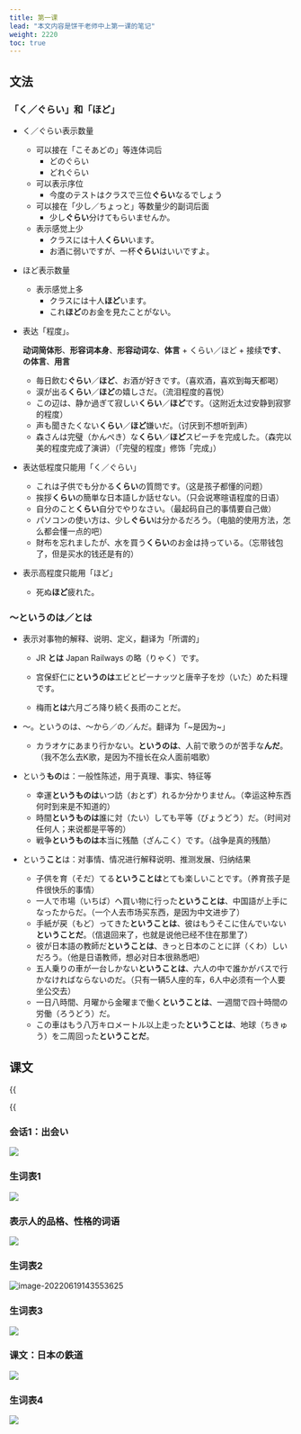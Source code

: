 ```yaml
---
title: 第一课
lead: "本文内容是饼干老师中上第一课的笔记"
weight: 2220
toc: true
---
```


## 文法

### 「く／ぐらい」和「ほど」

- く／ぐらい表示数量
  - 可以接在「こそあどの」等连体词后
    - どのぐらい
    - どれぐらい
  - 可以表示序位
    - 今度のテストはクラスで三位**ぐらい**なるでしょう
  - 可以接在「少し／ちょっと」等数量少的副词后面
    - 少し**ぐらい**分けてもらいませんか。
  - 表示感觉上少
    - クラスには十人**くらい**います。
    - お酒に弱いですが、一杯**ぐらい**はいいですよ。

- ほど表示数量
  - 表示感觉上多
    - クラスには十人**ほど**います。
    - これ**ほど**のお金を見たことがない。
- 表达「程度」。

  **动词简体形**、**形容词本身**、**形容动词な**、**体言** + くらい／ほど + 接续**です**、**の体言**、**用言**

  - 毎日飲む**ぐらい**／**ほど**、お酒が好きです。（喜欢酒，喜欢到每天都喝）
  - 涙が出る**くらい**／**ほど**の嬉しさだ。（流泪程度的喜悦）
  - この辺は、静か過ぎて寂しい**くらい**／**ほど**です。（这附近太过安静到寂寥的程度）
  - 声も聞きたくない**くらい**／**ほど**嫌いだ。（讨厌到不想听到声）
  - 森さんは完璧（かんぺき）な**くらい**／**ほど**スピーチを完成した。（森完以美的程度完成了演讲）（「完璧的程度」修饰「完成」）

- 表达低程度只能用「く／ぐらい」
  - これは子供でも分かる**くらい**の質問です。（这是孩子都懂的问题）
  - 挨拶**くらい**の簡単な日本語しか話せない。（只会说寒暄语程度的日语）
  - 自分のこと**くらい**自分でやりなさい。（最起码自己的事情要自己做）
  - パソコンの使い方は、少し**ぐらい**は分かるだろう。（电脑的使用方法，怎么都会懂一点的吧）
  - 財布を忘れましたが、水を買う**くらい**のお金は持っている。（忘带钱包了，但是买水的钱还是有的）

- 表示高程度只能用「ほど」
  - 死ぬ**ほど**疲れた。

### ～というのは／とは

- 表示对事物的解释、说明、定义，翻译为「所谓的」

  - JR **とは** Japan Railways の略（りゃく）です。

  - 宫保虾仁に**というのは**エビとピーナッツと唐辛子を炒（いた）めた料理です。

  - 梅雨**とは**六月ごろ降り続く長雨のことだ。

- ～。というのは、～から／の／んだ。翻译为「\~是因为\~」
  - カラオケにあまり行かない。**というのは**、人前で歌うのが苦手な**んだ**。（我不怎么去K歌，是因为不擅长在众人面前唱歌）
- という**もの**は：一般性陈述，用于真理、事实、特征等
  - 幸運**というものは**いつ訪（おとず）れるか分かりません。（幸运这种东西何时到来是不知道的）
  - 時間**というものは**誰に対（たい）しても平等（びょうどう）だ。（时间对任何人；来说都是平等的）
  - 戦争**というものは**本当に残酷（ざんこく）です。（战争是真的残酷）
- という**こと**は：对事情、情况进行解释说明、推测发展、归纳结果
  - 子供を育（そだ）てる**ということは**とても楽しいことです。（养育孩子是件很快乐的事情）
  - 一人で市場（いちば）ヘ買い物に行った**ということは**、中国語が上手になったからだ。（一个人去市场买东西，是因为中文进步了）
  - 手紙が戻（もど）ってきた**ということは**、彼はもうそこに住んでいない**ということだ**。（信退回来了，也就是说他已经不住在那里了）
  - 彼が日本語の教師だ**ということは**、きっと日本のことに詳（くわ）しいだろう。（他是日语教师，想必对日本很熟悉吧）
  - 五人乗りの車が一台しかない**ということは**、六人の中で誰かがバスで行かなければならないのだ。（只有一辆5人座的车，6人中必须有一个人要坐公交去）
  - 一日八時間、月曜から金曜まで働く**ということは**、一週間で四十時間の労働（ろうどう）だ。
  - この車はもう八万キロメートル以上走った**ということは**、地球（ちきゅう）を二周回った**ということだ**。

## 课文

{{<audio caption="单词" src="https://tellyouwhat-static-1251995834.cos.ap-chongqing.myqcloud.com/audios/mu/Lesson01.mp3">}}

{{<audio caption="课文" src="https://tellyouwhat-static-1251995834.cos.ap-chongqing.myqcloud.com/audios/mu_kewen/%E6%96%B0%E7%89%88%E6%A0%87%E6%97%A5%E4%B8%AD%E7%BA%A7%E8%AF%BE%E6%96%87%EF%BC%88%E4%BA%BA%E6%95%99%E7%89%88.%E4%B8%8A%E5%86%8C%EF%BC%891-4%E8%AF%BE/Lesson01.mp3">}}

### 会话1：出会い

![](https://tellyouwhat-static-1251995834.cos.ap-chongqing.myqcloud.com/images/image-20220609225327407.png)

### 生词表1

![](https://tellyouwhat-static-1251995834.cos.ap-chongqing.myqcloud.com/images/image-20220609223927546.png)

### 表示人的品格、性格的词语
![](https://tellyouwhat-static-1251995834.cos.ap-chongqing.myqcloud.com/images/image-20220619143519822.png)

### 生词表2

![image-20220619143553625](https://tellyouwhat-static-1251995834.cos.ap-chongqing.myqcloud.com/images/image-20220619143553625.png)

### 生词表3

![](https://tellyouwhat-static-1251995834.cos.ap-chongqing.myqcloud.com/images/image-20220619144032937.png)

### 课文：日本の鉄道

![](https://tellyouwhat-static-1251995834.cos.ap-chongqing.myqcloud.com/images/image-20220610002418653.png)

### 生词表4

![](https://tellyouwhat-static-1251995834.cos.ap-chongqing.myqcloud.com/images/image-20220619144506563.png)
